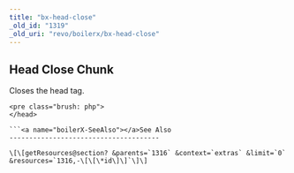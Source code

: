 ```yaml
---
title: "bx-head-close"
_old_id: "1319"
_old_uri: "revo/boilerx/bx-head-close"
---
```


Head Close Chunk
----------------

Closes the head tag.

 ```
<pre class="brush: php">
</head>

```<a name="boilerX-SeeAlso"></a>See Also
--------------------------------------

 \[\[getResources@section? &parents=`1316` &context=`extras` &limit=`0` &resources=`1316,-\[\[\*id\]\]`\]\]